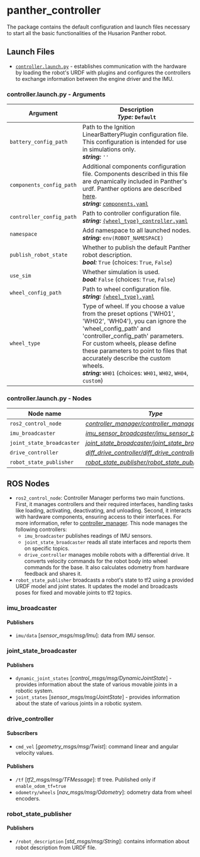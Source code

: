 # panther_controller

The package contains the default configuration and launch files necessary to start all the basic functionalities of the Husarion Panther robot.

## Launch Files

- [`controller.launch.py`](#controllerlaunchpy---arguments) - establishes communication with the hardware by loading the robot's URDF with plugins and configures the controllers to exchange information between the engine driver and the IMU.

### controller.launch.py - Arguments

| Argument                 | Description <br/> ***Type:*** `Default`                                                                                                                                                                                                                                                                                                                        |
| ------------------------ | -------------------------------------------------------------------------------------------------------------------------------------------------------------------------------------------------------------------------------------------------------------------------------------------------------------------------------------------------------------- |
| `battery_config_path`    | Path to the Ignition LinearBatteryPlugin configuration file. This configuration is intended for use in simulations only. <br/> ***string:*** `''`                                                                                                                                                                                                              |
| `components_config_path` | Additional components configuration file. Components described in this file are dynamically included in Panther's urdf. Panther options are described [here](https://husarion.com/manuals/panther/panther-options/). <br/> ***string:*** [`components.yaml`](../panther_description/config/components.yaml)                                                    |
| `controller_config_path` | Path to controller configuration file. <br/> ***string:*** [`{wheel_type}_controller.yaml`](../panther_controller/config/)                                                     |
| `namespace`              | Add namespace to all launched nodes. <br/> ***string:*** `env(ROBOT_NAMESPACE)`                                                                                                                                                                                                                                                                                |
| `publish_robot_state`    | Whether to publish the default Panther robot description.  <br/>  ***bool:*** `True` (choices: `True`, `False`)                                                                                                                                                                                                                                                |
| `use_sim`                | Whether simulation is used.  <br/>  ***bool:*** `False` (choices: `True`, `False`)                                                                                                                                                                                                                                                                             |
| `wheel_config_path`      | Path to wheel configuration file.   <br/>  ***string:*** [`{wheel_type}.yaml`](../panther_description/config)                                                                                   |
| `wheel_type`             | Type of wheel. If you choose a value from the preset options ('WH01', 'WH02', 'WH04'), you can ignore the 'wheel_config_path' and 'controller_config_path' parameters. For custom wheels, please define these parameters to point to files that accurately describe the custom wheels. <br/>  ***string:*** `WH01` (choices: `WH01`, `WH02`, `WH04`, `custom`) |

### controller.launch.py - Nodes

| Node name                 | *Type*                                                                                                                                    |
| ------------------------- | ----------------------------------------------------------------------------------------------------------------------------------------- |
| `ros2_control_node`       | *[controller_manager/controller_manager](https://github.com/ros-controls/ros2_control/blob/master/controller_manager)*                    |
| `imu_broadcaster`         | *[imu_sensor_broadcaster/imu_sensor_broadcaster](https://github.com/ros-controls/ros2_controllers/tree/master/imu_sensor_broadcaster)*    |
| `joint_state_broadcaster` | *[joint_state_broadcaster/joint_state_broadcaster](https://github.com/ros-controls/ros2_controllers/tree/master/joint_state_broadcaster)* |
| `drive_controller`        | *[diff_drive_controller/diff_drive_controller](https://github.com/ros-controls/ros2_controllers/tree/master/diff_drive_controller)*       |
| `robot_state_publisher`   | *[robot_state_publisher/robot_state_publisher](https://github.com/ros/robot_state_publisher)*                                             |

## ROS Nodes

- `ros2_control_node`: Controller Manager performs two main functions. First, it manages controllers and their required interfaces, handling tasks like loading, activating, deactivating, and unloading. Second, it interacts with hardware components, ensuring access to their interfaces. For more information, refer to  [controller_manager](https://control.ros.org/master/doc/ros2_control/controller_manager/doc/userdoc.html). This node manages the following controllers:
  - `imu_broadcaster` publishes readings of IMU sensors.
  - `joint_state_broadcaster` reads all state interfaces and reports them on specific topics.
  - `drive_controller` manages mobile robots with a differential drive. It converts velocity commands for the robot body into wheel commands for the base. It also calculates odometry from hardware feedback and shares it.
- `robot_state_publisher` broadcasts a robot's state to tf2 using a provided URDF model and joint states. It updates the model and broadcasts poses for fixed and movable joints to tf2 topics.

### imu_broadcaster

#### Publishers

- `imu/data` [*sensor_msgs/msg/Imu*]: data from IMU sensor.

### joint_state_broadcaster

#### Publishers

- `dynamic_joint_states` [*control_msgs/msg/DynamicJointState*] - provides information about the state of various movable joints in a robotic system.
- `joint_states` [*sensor_msgs/msg/JointState*] - provides information about the state of various joints in a robotic system.

### drive_controller

#### Subscribers

- `cmd_vel` [*geometry_msgs/msg/Twist*]: command linear and angular velocity values.

#### Publishers

- `/tf` [*tf2_msgs/msg/TFMessage*]: tf tree. Published only if `enable_odom_tf=true`
- `odometry/wheels` [*nav_msgs/msg/Odometry*]: odometry data from wheel encoders.

### robot_state_publisher

#### Publishers

- `/robot_description` [*std_msgs/msg/String*]: contains information about robot description from URDF file.
